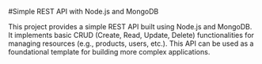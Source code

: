 
#Simple REST API with Node.js and MongoDB

This project provides a simple REST API built using Node.js and MongoDB. It implements basic CRUD (Create, Read, Update, Delete) functionalities for managing resources (e.g., products, users, etc.). This API can be used as a foundational template for building more complex applications.
